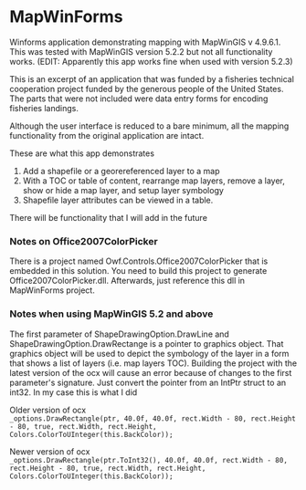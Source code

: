 # MapWinForms
Winforms application demonstrating mapping with MapWinGIS v 4.9.6.1. This was tested with MapWinGIS version 5.2.2 but not all functionality works. 
(EDIT: Apparently this app works fine when used with version 5.2.3)

This is an excerpt of an application that was funded by a fisheries technical cooperation project funded by the generous people of the United States. The parts that were not included were data entry forms for encoding fisheries landings. 


Although the user interface is reduced to a bare minimum, all the mapping functionality from the original application are intact.

These are what this app demonstrates
1. Add a shapefile or a georereferenced layer to a map
2. With a TOC or table of content, rearrange map layers, remove a layer, show or hide a map layer, and setup layer symbology
3. Shapefile layer attributes can be viewed in a table. 

There will be functionality that I will add in the future

### Notes on Office2007ColorPicker
There is a project named Owf.Controls.Office2007ColorPicker that is embedded in this solution. You need to build this project to generate Office2007ColorPicker.dll. Afterwards, just reference this dll in MapWinForms project.

### Notes when using MapWinGIS 5.2 and above
The first parameter of ShapeDrawingOption.DrawLine and ShapeDrawingOption.DrawRectange is a pointer to graphics object. That graphics object will be used to depict the symbology of the layer in a form that shows a list of layers (i.e. map layers TOC). Building the project with the latest version of the ocx will cause an error because of changes to the first parameter's signature. Just convert the pointer from an IntPtr struct to an int32. In my case this is what I did

Older version of ocx<br>
`_options.DrawRectangle(ptr, 40.0f, 40.0f, rect.Width - 80, rect.Height - 80, true, rect.Width, rect.Height, Colors.ColorToUInteger(this.BackColor));`

Newer version of ocx<br>
`_options.DrawRectangle(ptr.ToInt32(), 40.0f, 40.0f, rect.Width - 80, rect.Height - 80, true, rect.Width, rect.Height, Colors.ColorToUInteger(this.BackColor));`
